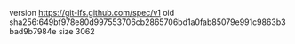 version https://git-lfs.github.com/spec/v1
oid sha256:649bf978e80d997553706cb2865706bd1a0fab85079e991c9863b3bad9b7984e
size 3062
